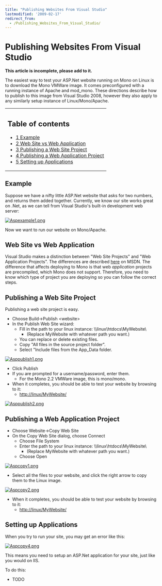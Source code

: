 ```yaml
---
title: "Publishing Websites From Visual Studio"
lastmodified: '2009-02-17'
redirect_from:
  - /Publishing_Websites_From_Visual_Studio/
---
```


Publishing Websites From Visual Studio
======================================

**This article is incomplete, please add to it.**

The easiest way to test your ASP.Net website running on Mono on Linux is to download the Mono VMWare image. It comes preconfigured with a running instance of Apache and mod\_mono. These directions describe how to publish to this image from Visual Studio 2008, however they also apply to any similarly setup instance of Linux/Mono/Apache.

<table>
<col width="100%" />
<tbody>
<tr class="odd">
<td align="left"><h2>Table of contents</h2>
<ul>
<li><a href="#example">1 Example</a></li>
<li><a href="#web-site-vs-web-application">2 Web Site vs Web Application</a></li>
<li><a href="#publishing-a-web-site-project">3 Publishing a Web Site Project</a></li>
<li><a href="#publishing-a-web-application-project">4 Publishing a Web Application Project</a></li>
<li><a href="#setting-up-applications">5 Setting up Applications</a></li>
</ul></td>
</tr>
</tbody>
</table>

Example
-------

Suppose we have a nifty little ASP.Net website that asks for two numbers, and returns them added together. Currently, we know our site works great on .Net, as we can tell from Visual Studio's built-in development web server:

[![Aspexample1.png](/archived/images/8/8d/Aspexample1.png)](/archived/images/8/8d/Aspexample1.png)

Now we want to run our website on Mono/Apache.

Web Site vs Web Application
---------------------------

Visual Studio makes a distinction between "Web Site Projects" and "Web Application Projects". The differences are described [here](http://msdn.microsoft.com/en-us/library/aa730880(VS.80).aspx#wapp_topic5) on MSDN. The difference that affects deploying to Mono is that web *application* projects are precompiled, which Mono does not support. Therefore, you need to know which type of project you are deploying so you can follow the correct steps.

Publishing a Web Site Project
-----------------------------

Publishing a web site project is easy.

-   Choose Build-\>Publish \<website\>
-   In the Publish Web Site wizard:
    -   Fill in the path to your linux instance: \\\\linux\\htdocs\\MyWebsite\\
        -   (Replace MyWebsite with whatever path you want.)
    -   You can replace or delete existing files.
    -   Copy "All files in the source project folder".
    -   Select "Include files from the App\_Data folder.

[![Asppublish1.png](/archived/images/5/5b/Asppublish1.png)](/archived/images/5/5b/Asppublish1.png)

-   Click Publish
-   If you are prompted for a username/password, enter them.
    -   For the Mono 2.2 VMWare image, this is mono/mono.
-   When it completes, you should be able to test your website by browsing to it:
    -   <http://linux/MyWebsite/>

[![Asppublish2.png](/archived/images/1/1f/Asppublish2.png)](/archived/images/1/1f/Asppublish2.png)

Publishing a Web Application Project
------------------------------------

-   Choose Website-\>Copy Web Site
-   On the Copy Web Site dialog, choose Connect
    -   Choose File System
    -   Enter the path to your linux instance: \\\\linux\\htdocs\\MyWebsite\\
        -   (Replace MyWebsite with whatever path you want.)
    -   Choose Open

[![Aspcopy1.png](/archived/images/e/e3/Aspcopy1.png)](/archived/images/e/e3/Aspcopy1.png)

-   Select all the files to your website, and click the right arrow to copy them to the Linux image.

[![Aspcopy2.png](/archived/images/6/6d/Aspcopy2.png)](/archived/images/6/6d/Aspcopy2.png)

-   When it completes, you should be able to test your website by browsing to it:
    -   <http://linux/MyWebsite/>

Setting up Applications
-----------------------

When you try to run your site, you may get an error like this:

[![Aspcopy4.png](/archived/images/d/da/Aspcopy4.png)](/archived/images/d/da/Aspcopy4.png)

This means you need to setup an ASP.Net application for your site, just like you would on IIS.

To do this:

-   TODO


